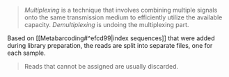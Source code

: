 > *Multiplexing* is a technique that involves combining multiple signals onto the same transmission medium to efficiently utilize the available capacity. *Demultiplexing* is undoing the multiplexing part.

Based on [[Metabarcoding#^efcd99|index sequences]] that were added during library preparation, the reads are split into separate files, one for each sample. 

> Reads that cannot be assigned are usually discarded.